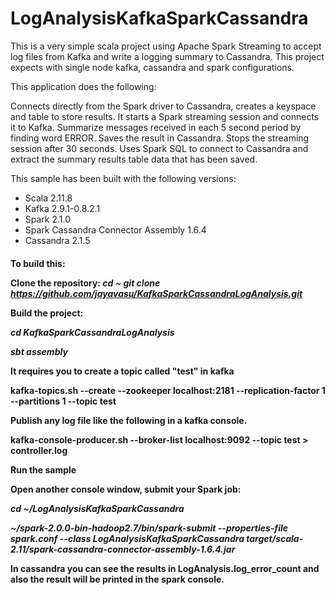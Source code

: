 # LogAnalysisKafkaSparkCassandra
This is a very simple scala project using Apache Spark Streaming to accept log files from Kafka and write a logging summary to Cassandra.
This project expects with single node kafka, cassandra and spark configurations.

This application does the following:

Connects directly from the Spark driver to Cassandra, creates a keyspace and table to store results.
It starts a Spark streaming session and connects it to Kafka. Summarize messages received in each 5 second period by finding word ERROR. 
Saves the result in Cassandra.
Stops the streaming session after 30 seconds.
Uses Spark SQL to connect to Cassandra and extract the summary results table data that has been saved.

This sample has been built with the following versions:
- Scala 2.11.8
- Kafka 2.9.1-0.8.2.1
- Spark 2.1.0
- Spark Cassandra Connector Assembly 1.6.4
- Cassandra 2.1.5

**<h4>To build this:**

Clone the repository:
*cd ~
git clone https://github.com/jayavasu/KafkaSparkCassandraLogAnalysis.git*

**Build the project:**

*cd KafkaSparkCassandraLogAnalysis*

*sbt assembly*

It requires you to create a topic called "test" in kafka

**kafka-topics.sh --create --zookeeper localhost:2181 --replication-factor 1 --partitions 1 --topic test**


Publish any log file like the following in a kafka console.

**kafka-console-producer.sh --broker-list localhost:9092 --topic test > controller.log**


**Run the sample**

Open another console window, submit your Spark job:

*cd ~/LogAnalysisKafkaSparkCassandra*

*~/spark-2.0.0-bin-hadoop2.7/bin/spark-submit --properties-file spark.conf --class LogAnalysisKafkaSparkCassandra target/scala-2.11/spark-cassandra-connector-assembly-1.6.4.jar*

In cassandra you can see the results in LogAnalysis.log_error_count and also the result will be printed in the spark console.